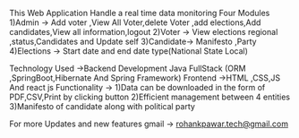 This Web Application Handle a real time data monitoring
Four Modules 
1)Admin -> Add voter ,View All Voter,delete Voter ,add elections,Add candidates,View all information,logout
2)Voter -> View  elections regional ,status,Candidates and Update self
3)Candidate-> Manifesto ,Party
4)Elections -> Start date and end date type(National State Local)

Technology Used ->Backend Development Java FullStack (ORM ,SpringBoot,Hibernate And Spring Framework)
Frontend ->HTML ,CSS,JS And react js
Functionality ->
1)Data can be downloaded in the form of PDF,CSV,Print by clicking button
2)Efficient management between 4 entities
3)Manifesto of candidate along with political party

For more Updates and new features gmail -> rohankpawar.tech@gmail.com
